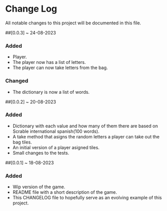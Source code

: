 # Change Log
All notable changes to this project will be documented in this file.

##[0.0.3] ~ 24-08-2023
### Added
- Player.
- The player now has a list of letters.
- The player can now take letters from the bag.

### Changed
- The dictionary is now a list of words.

##[0.0.2] ~ 20-08-2023
### Added
- Dictionary with each value and how many of them there are based on Scrable international spanish(100 words).
- A take method that asigns the random letters a player can take out the bag tiles.
- An initial version of a player asigned tiles.
- Small changes to the tests.

##[0.0.1] ~ 18-08-2023

### Added
- Wip version of the game.
- README file with a short description of the game.
- This CHANGELOG file to hopefully serve as an evolving example of this project.
